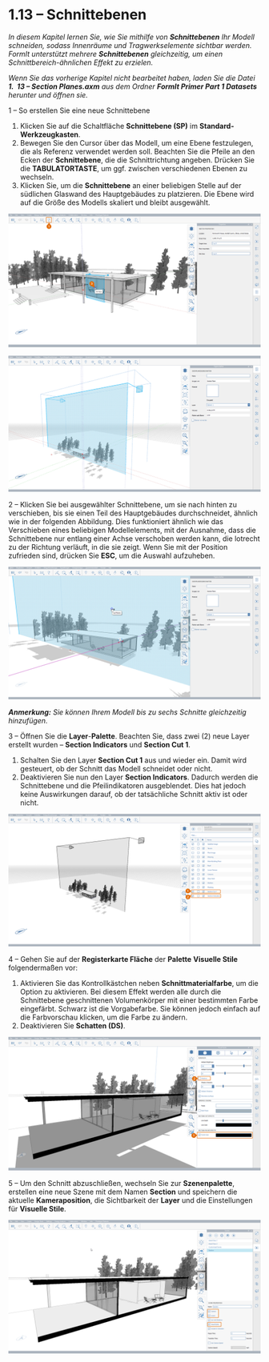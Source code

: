 # 1.13 – Schnittebenen

_In diesem Kapitel lernen Sie, wie Sie mithilfe von_ _**Schnittebenen**_ _Ihr Modell schneiden, sodass Innenräume und Tragwerkselemente sichtbar werden. FormIt unterstützt mehrere_ _**Schnittebenen**_ _gleichzeitig, um einen Schnittbereich-ähnlichen Effekt zu erzielen._

_Wenn Sie das vorherige Kapitel nicht bearbeitet haben, laden Sie die Datei_ _**1.  13 – Section Planes.axm**_ _aus dem Ordner_ _**FormIt Primer Part 1 Datasets** herunter und öffnen sie._

1 – So erstellen Sie eine neue Schnittebene

1. Klicken Sie auf die Schaltfläche **Schnittebene (SP)** im **Standard-Werkzeugkasten**.
2. Bewegen Sie den Cursor über das Modell, um eine Ebene festzulegen, die als Referenz verwendet werden soll. Beachten Sie die Pfeile an den Ecken der **Schnittebene**, die die Schnittrichtung angeben. Drücken Sie die **TABULATORTASTE**, um ggf. zwischen verschiedenen Ebenen zu wechseln.
3. Klicken Sie, um die **Schnittebene** an einer beliebigen Stelle auf der südlichen Glaswand des Hauptgebäudes zu platzieren. Die Ebene wird auf die Größe des Modells skaliert und bleibt ausgewählt.

![Section plane preview when hovering over the glass wall.](<../../.gitbook/assets/0 (6).png>)

![Scaled section plane after being placed.](<../../.gitbook/assets/1 (19) (1).png>)

2 – Klicken Sie bei ausgewählter Schnittebene, um sie nach hinten zu verschieben, bis sie einen Teil des Hauptgebäudes durchschneidet, ähnlich wie in der folgenden Abbildung. Dies funktioniert ähnlich wie das Verschieben eines beliebigen Modellelements, mit der Ausnahme, dass die Schnittebene nur entlang einer Achse verschoben werden kann, die lotrecht zu der Richtung verläuft, in die sie zeigt. Wenn Sie mit der Position zufrieden sind, drücken Sie **ESC**, um die Auswahl aufzuheben.

![](<../../.gitbook/assets/2 (11) (1).png>)

_**Anmerkung:**_ _Sie können Ihrem Modell bis zu sechs Schnitte gleichzeitig hinzufügen._

3 – Öffnen Sie die **Layer**-**Palette**. Beachten Sie, dass zwei (2) neue Layer erstellt wurden – **Section Indicators** und **Section Cut 1**.

1. Schalten Sie den Layer **Section Cut 1** aus und wieder ein. Damit wird gesteuert, ob der Schnitt das Modell schneidet oder nicht.
2. Deaktivieren Sie nun den Layer **Section Indicators**. Dadurch werden die Schnittebene und die Pfeilindikatoren ausgeblendet. Dies hat jedoch keine Auswirkungen darauf, ob der tatsächliche Schnitt aktiv ist oder nicht.

![](<../../.gitbook/assets/3 (6) (1).png>)

4 – Gehen Sie auf der **Registerkarte Fläche** der **Palette** **Visuelle Stile** folgendermaßen vor:

1. Aktivieren Sie das Kontrollkästchen neben **Schnittmaterialfarbe**, um die Option zu aktivieren. Bei diesem Effekt werden alle durch die Schnittebene geschnittenen Volumenkörper mit einer bestimmten Farbe eingefärbt. Schwarz ist die Vorgabefarbe. Sie können jedoch einfach auf die Farbvorschau klicken, um die Farbe zu ändern.
2. Deaktivieren Sie **Schatten (DS)**.

![](../../.gitbook/assets/poche.png)

5 – Um den Schnitt abzuschließen, wechseln Sie zur **Szenenpalette**, erstellen eine neue Szene mit dem Namen **Section** und speichern die aktuelle **Kameraposition**, die Sichtbarkeit der **Layer** und die Einstellungen für **Visuelle Stile**.

![](<../../.gitbook/assets/5 (7).png>)
